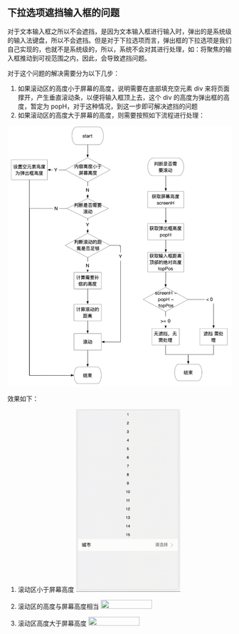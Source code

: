 ## 下拉选项遮挡输入框的问题

对于文本输入框之所以不会遮挡，是因为文本输入框进行输入时，弹出的是系统级的输入法键盘，所以不会遮挡。但是对于下拉选项而言，弹出框的下拉选项是我们自己实现的，也就不是系统级的，所以，系统不会对其进行处理，如：将聚焦的输入框推动到可视范围之内，因此，会导致遮挡问题。

对于这个问题的解决需要分为以下几步：

1. 如果滚动区的高度小于屏幕的高度，说明需要在底部填充空元素 div 来将页面撑开，产生垂直滚动条，以便将输入框顶上去，这个 div 的高度为弹出框的高度，暂定为 popH，对于这种情况，到这一步即可解决遮挡的问题
2. 如果滚动区的高度大于屏幕的高度，则需要按照如下流程进行处理：

![image.png](https://github.com/ShaunZh/h5-select-cover/blob/main/post-assets/example0.png?)

效果如下：

1. 滚动区小于屏幕高度
   <img src="https://github.com/ShaunZh/h5-select-cover/blob/main/post-assets/example1.gif?" width="49%" height="50%"  />

2. 滚动区的高度与屏幕高度相当
   <img src="https://github.com/ShaunZh/h5-select-cover/blob/main/post-assets/example2.git?" width="49%" height="50%"  />

3. 滚动区高度大于屏幕高度
   <img src="https://github.com/ShaunZh/h5-select-cover/blob/main/post-assets/example3.git?" width="49%" height="50%"  />

